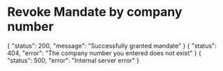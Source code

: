 # Revoke Mandate by company number

<api-endpoint openapi-path="./../openapi.yaml" endpoint="/api/v1/mandate/revoke/{companyNumber}" method="post">
   <response type="200">
        <sample>
            {
              "status": 200,
              "message": "Successfully granted mandate"
            }
        </sample>
    </response>
<response type="404">
    <sample>
        {
          "status": 404,
          "error": "The company number you entered does not exist"
        }
    </sample>
</response>
<response type="500">
    <sample>
        {
          "status": 500,
          "error": "Internal server error"
        }
    </sample>
</response>
</api-endpoint>
